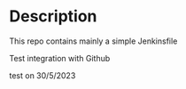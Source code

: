 # Description

This repo contains mainly a simple Jenkinsfile

Test integration with Github


test on 30/5/2023
